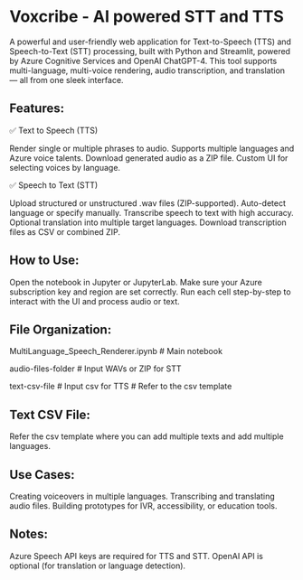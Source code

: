 # Voxcribe - AI powered STT and TTS
A powerful and user-friendly web application for Text-to-Speech (TTS) and Speech-to-Text (STT) processing, built with Python and Streamlit, powered by Azure Cognitive Services and OpenAI ChatGPT-4. This tool supports multi-language, multi-voice rendering, audio transcription, and translation — all from one sleek interface.

## Features:

✅ Text to Speech (TTS)

Render single or multiple phrases to audio.
Supports multiple languages and Azure voice talents.
Download generated audio as a ZIP file.
Custom UI for selecting voices by language.

✅ Speech to Text (STT)

Upload structured or unstructured .wav files (ZIP-supported).
Auto-detect language or specify manually.
Transcribe speech to text with high accuracy.
Optional translation into multiple target languages.
Download transcription files as CSV or combined ZIP.

## How to Use:

Open the notebook in Jupyter or JupyterLab.
Make sure your Azure subscription key and region are set correctly.
Run each cell step-by-step to interact with the UI and process audio or text.

## File Organization:

MultiLanguage_Speech_Renderer.ipynb   # Main notebook

audio-files-folder             # Input WAVs or ZIP for STT

text-csv-file                 # Input csv for TTS # Refer to the csv template

## Text CSV File:

Refer the csv template where you can add multiple texts and add multiple languages.

## Use Cases:

Creating voiceovers in multiple languages.
Transcribing and translating audio files.
Building prototypes for IVR, accessibility, or education tools.

## Notes:

Azure Speech API keys are required for TTS and STT.
OpenAI API is optional (for translation or language detection).



